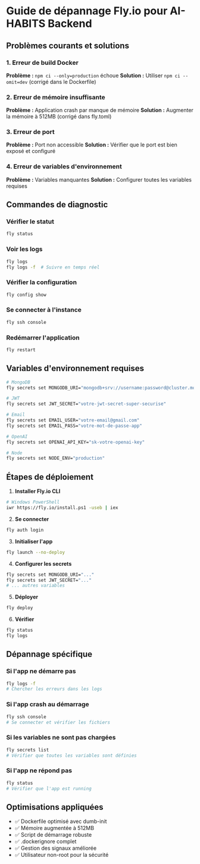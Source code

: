 # Guide de dépannage Fly.io pour AI-HABITS Backend

## Problèmes courants et solutions

### 1. Erreur de build Docker

**Problème :** `npm ci --only=production` échoue
**Solution :** Utiliser `npm ci --omit=dev` (corrigé dans le Dockerfile)

### 2. Erreur de mémoire insuffisante

**Problème :** Application crash par manque de mémoire
**Solution :** Augmenter la mémoire à 512MB (corrigé dans fly.toml)

### 3. Erreur de port

**Problème :** Port non accessible
**Solution :** Vérifier que le port est bien exposé et configuré

### 4. Erreur de variables d'environnement

**Problème :** Variables manquantes
**Solution :** Configurer toutes les variables requises

## Commandes de diagnostic

### Vérifier le statut
```bash
fly status
```

### Voir les logs
```bash
fly logs
fly logs -f  # Suivre en temps réel
```

### Vérifier la configuration
```bash
fly config show
```

### Se connecter à l'instance
```bash
fly ssh console
```

### Redémarrer l'application
```bash
fly restart
```

## Variables d'environnement requises

```bash
# MongoDB
fly secrets set MONGODB_URI="mongodb+srv://username:password@cluster.mongodb.net/ai-habits"

# JWT
fly secrets set JWT_SECRET="votre-jwt-secret-super-securise"

# Email
fly secrets set EMAIL_USER="votre-email@gmail.com"
fly secrets set EMAIL_PASS="votre-mot-de-passe-app"

# OpenAI
fly secrets set OPENAI_API_KEY="sk-votre-openai-key"

# Node
fly secrets set NODE_ENV="production"
```

## Étapes de déploiement

1. **Installer Fly.io CLI**
```bash
# Windows PowerShell
iwr https://fly.io/install.ps1 -useb | iex
```

2. **Se connecter**
```bash
fly auth login
```

3. **Initialiser l'app**
```bash
fly launch --no-deploy
```

4. **Configurer les secrets**
```bash
fly secrets set MONGODB_URI="..."
fly secrets set JWT_SECRET="..."
# ... autres variables
```

5. **Déployer**
```bash
fly deploy
```

6. **Vérifier**
```bash
fly status
fly logs
```

## Dépannage spécifique

### Si l'app ne démarre pas
```bash
fly logs -f
# Chercher les erreurs dans les logs
```

### Si l'app crash au démarrage
```bash
fly ssh console
# Se connecter et vérifier les fichiers
```

### Si les variables ne sont pas chargées
```bash
fly secrets list
# Vérifier que toutes les variables sont définies
```

### Si l'app ne répond pas
```bash
fly status
# Vérifier que l'app est running
```

## Optimisations appliquées

- ✅ Dockerfile optimisé avec dumb-init
- ✅ Mémoire augmentée à 512MB
- ✅ Script de démarrage robuste
- ✅ .dockerignore complet
- ✅ Gestion des signaux améliorée
- ✅ Utilisateur non-root pour la sécurité
